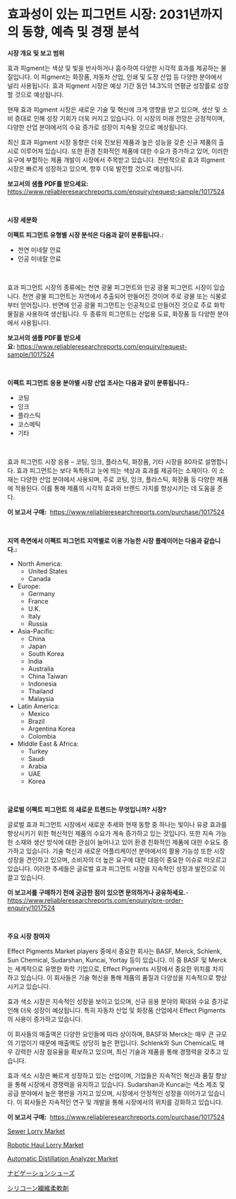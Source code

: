 <p><h1>효과성이 있는 피그먼트 시장: 2031년까지의 동향, 예측 및 경쟁 분석</h1></p><p><strong>시장 개요 및 보고 범위</strong></p>
<p><p>효과 피gment는 색상 및 빛을 반사하거나 흡수하여 다양한 시각적 효과를 제공하는 물질입니다. 이 피gment는 화장품, 자동차 산업, 인쇄 및 도장 산업 등 다양한 분야에서 널리 사용됩니다. 효과 피gment 시장은 예상 기간 동안 14.3%의 연평균 성장률로 성장할 것으로 예상됩니다.</p><p>현재 효과 피gment 시장은 새로운 기술 및 혁신에 크게 영향을 받고 있으며, 생산 및 소비 증대로 인해 성장 기회가 더욱 커지고 있습니다. 이 시장의 미래 전망은 긍정적이며, 다양한 산업 분야에서의 수요 증가로 성장이 지속될 것으로 예상됩니다.</p><p>최신 효과 피gment 시장 동향은 더욱 진보된 제품과 높은 성능을 갖춘 신규 제품의 출시로 이루어져 있습니다. 또한 환경 친화적인 제품에 대한 수요가 증가하고 있어, 이러한 요구에 부합하는 제품 개발이 시장에서 주목받고 있습니다. 전반적으로 효과 피gment 시장은 빠르게 성장하고 있으며, 향후 더욱 발전할 것으로 예상됩니다.</p></p>
<p><strong>보고서의 샘플 PDF를 받으세요:</strong> <a href="https://www.reliableresearchreports.com/enquiry/request-sample/1017524">https://www.reliableresearchreports.com/enquiry/request-sample/1017524</a></p>
<p>&nbsp;</p>
<p><strong>시장 세분화</strong></p>
<p><strong>이펙트 피그먼트 유형별 시장 분석은 다음과 같이 분류됩니다.:</strong></p>
<p><ul><li>천연 미네랄 안료</li><li>인공 미네랄 안료</li></ul></p>
<p>&nbsp;</p>
<p><p>효과 피그먼트 시장의 종류에는 천연 광물 피그먼트와 인공 광물 피그먼트 시장이 있습니다. 천연 광물 피그먼트는 자연에서 추출되어 만들어진 것이며 주로 광물 또는 식물로부터 얻어집니다. 반면에 인공 광물 피그먼트는 인공적으로 만들어진 것으로 주로 화학 물질을 사용하여 생산됩니다. 두 종류의 피그먼트는 산업용 도료, 화장품 등 다양한 분야에서 사용됩니다.</p></p>
<p><strong>보고서의 샘플 PDF를 받으세요:</strong>&nbsp;<a href="https://www.reliableresearchreports.com/enquiry/request-sample/1017524">https://www.reliableresearchreports.com/enquiry/request-sample/1017524</a></p>
<p>&nbsp;</p>
<p><strong> 이펙트 피그먼트 응용 분야별 시장 산업 조사는 다음과 같이 분류됩니다.:</strong></p>
<p><ul><li>코팅</li><li>잉크</li><li>플라스틱</li><li>코스메틱</li><li>기타</li></ul></p>
<p>&nbsp;</p>
<p><p>효과 피그먼트 시장 응용 – 코팅, 잉크, 플라스틱, 화장품, 기타 시장을 80자로 설명합니다. 효과 피그먼트는 보다 독특하고 눈에 띄는 색상과 효과를 제공하는 소재이다. 이 소재는 다양한 산업 분야에서 사용되며, 주로 코팅, 잉크, 플라스틱, 화장품 등 다양한 제품에 적용된다. 이를 통해 제품의 시각적 효과와 브랜드 가치를 향상시키는 데 도움을 준다.</p></p>
<p><strong>이 보고서 구매:</strong>&nbsp; <a href="https://www.reliableresearchreports.com/purchase/1017524">https://www.reliableresearchreports.com/purchase/1017524</a></p>
<p>&nbsp;</p>
<p><strong>지역 측면에서 이펙트 피그먼트 지역별로 이용 가능한 시장 플레이어는 다음과 같습니다.:</strong></p>
<p><ul>
    <li>
        North America:
        <ul>
            <li>United States</li>
            <li>Canada</li>
        </ul>
    </li>
    <li>
        Europe:
        <ul>
            <li>Germany</li>
            <li>France</li>
            <li>U.K.</li>
            <li>Italy</li>
            <li>Russia</li>
        </ul>
    </li>
    <li>
        Asia-Pacific:
        <ul>
            <li>China</li>
            <li>Japan</li>
            <li>South Korea</li>
            <li>India</li>
            <li>Australia</li>
            <li>China Taiwan</li>
            <li>Indonesia</li>
            <li>Thailand</li>
            <li>Malaysia</li>
        </ul>
    </li>
    <li>
        Latin America:
        <ul>
            <li>Mexico</li>
            <li>Brazil</li>
            <li>Argentina Korea</li>
            <li>Colombia</li>
        </ul>
    </li>
    <li>
        Middle East & Africa:
        <ul>
            <li>Turkey</li>
            <li>Saudi</li>
            <li>Arabia</li>
            <li>UAE</li>
            <li>Korea</li>
        </ul>
    </li>
    </ul></p>
<p>&nbsp;</p>
<p><strong>글로벌 이펙트 피그먼트 의 새로운 트렌드는 무엇입니까? 시장?</strong></p>
<p><p>글로벌 효과 피그먼트 시장에서 새로운 추세와 현재 동향 중 하나는 빛이나 유광 효과를 향상시키기 위한 혁신적인 제품의 수요가 계속 증가하고 있는 것입니다. 또한 지속 가능한 소재와 생산 방식에 대한 관심이 늘어나고 있어 환경 친화적인 제품에 대한 수요도 증가하고 있습니다. 기술 혁신과 새로운 어플리케이션 분야에서의 활용 가능성 또한 시장 성장을 견인하고 있으며, 소비자의 더 높은 요구에 대한 대응이 중요한 이슈로 떠오르고 있습니다. 이러한 추세들은 글로벌 효과 피그먼트 시장을 지속적인 성장과 발전으로 이끌고 있습니다.</p></p>
<p><strong>이 보고서를 구매하기 전에 궁금한 점이 있으면 문의하거나 공유하세요.</strong>- <a href="https://www.reliableresearchreports.com/enquiry/pre-order-enquiry/1017524">https://www.reliableresearchreports.com/enquiry/pre-order-enquiry/1017524</a></p>
<p>&nbsp;</p>
<p><strong>주요 시장 참여자</strong></p>
<p><p>Effect Pigments Market players 중에서 중요한 회사는 BASF, Merck, Schlenk, Sun Chemical, Sudarshan, Kuncai, Yortay 등이 있습니다. 이 중 BASF 및 Merck는 세계적으로 유명한 화학 기업으로, Effect Pigments 시장에서 중요한 위치를 차지하고 있습니다. 이 회사들은 기술 혁신을 통해 제품의 품질과 다양성을 지속적으로 향상시키고 있습니다.</p><p>효과 색소 시장은 지속적인 성장을 보이고 있으며, 신규 응용 분야의 확대와 수요 증가로 인해 더욱 성장이 예상됩니다. 특히 자동차 산업 및 화장품 산업에서 Effect Pigments의 사용이 증가하고 있습니다.</p><p>이 회사들의 매출액은 다양한 요인들에 따라 상이하며, BASF와 Merck는 매우 큰 규모의 기업이기 때문에 매출액도 상당히 높은 편입니다. Schlenk와 Sun Chemical도 매우 강력한 시장 점유율을 확보하고 있으며, 최신 기술과 제품을 통해 경쟁력을 갖추고 있습니다.</p><p>효과 색소 시장은 빠르게 성장하고 있는 산업이며, 기업들은 지속적인 혁신과 품질 향상을 통해 시장에서 경쟁력을 유지하고 있습니다. Sudarshan과 Kuncai는 색소 제조 및 공급 분야에서 높은 평판을 가지고 있으며, 시장에서 안정적인 성장을 이어가고 있습니다. 이 회사들은 지속적인 연구 및 개발을 통해 시장에서의 위치를 강화하고 있습니다.</p></p>
<p><strong>이 보고서 구매:</strong>&nbsp;&nbsp;<a href="https://www.reliableresearchreports.com/purchase/1017524">https://www.reliableresearchreports.com/purchase/1017524</a></p>
<p><p><a href="https://issuu.com/reportprime-2/docs/sewer-lorry-market-size-2030.pptx">Sewer Lorry Market</a></p><p><a href="https://issuu.com/reportprime-2/docs/robotic-haul-lorry-market-size-2030.pptx">Robotic Haul Lorry Market</a></p><p><a href="https://view.publitas.com/reportprime-1/automatic-distillation-analyzer-market-size-reflecting-a-forecast-till-2031-market-by-type-by-application-and-by-geography/">Automatic Distillation Analyzer Market</a></p><p><a href="https://medium.com/@leonardgreene1/%E3%83%87%E3%82%B3%E3%83%BC%E3%83%87%E3%82%A3%E3%83%B3%E3%82%B0%E3%83%8A%E3%83%93%E3%82%B2%E3%83%BC%E3%82%B7%E3%83%A7%E3%83%B3%E3%82%B7%E3%83%A5%E3%83%BC%E3%82%BA%E5%B8%82%E5%A0%B4%E3%81%AE%E3%83%A1%E3%83%88%E3%83%AA%E3%83%83%E3%82%AF%E3%82%B9-%E5%B8%82%E5%A0%B4%E3%82%B7%E3%82%A7%E3%82%A2-%E3%83%88%E3%83%AC%E3%83%B3%E3%83%89-%E3%81%8A%E3%82%88%E3%81%B3%E6%88%90%E9%95%B7%E3%83%91%E3%82%BF%E3%83%BC%E3%83%B3-210319c5dfb3">ナビゲーションシューズ</a></p><p><a href="https://github.com/EstaSprer20231/Market-Research-Report-List-1/blob/main/535467516817.md">シリコーン繊維柔軟剤</a></p></p>
